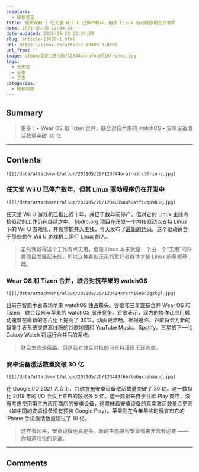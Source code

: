 ```yaml
---
creators:
  - 硬核老王
title: 硬核观察 | 任天堂 Wii U 已停产数年，但其 Linux 驱动程序仍在开发中
date: 2021-05-20 12:34:59
date_updated: 2021-05-20 12:34:59
slug: article-13409-1.html
url: https://linux.cn/article-13409-1.html
url_from: ''
image: album/202105/20/123344orafno3fi5frinni.jpg
tags:
  - 任天堂
  - 安卓
  - 手表
categories:
  - 硬核观察
---
```


## Summary

> 更多：• Wear OS 和 Tizen 合并，联合对抗苹果的 watchOS • 安卓设备激活数量突破 30 亿

***

<!-- more -->

## Contents

`![](/data/attachment/album/202105/20/123344orafno3fi5frinni.jpg)`

### 任天堂 Wii U 已停产数年，但其 Linux 驱动程序仍在开发中

`![](/data/attachment/album/202105/20/123400k8uh8atf1oq898uq.jpg)`

任天堂 Wii U 游戏机已推出近十年，并已于数年前停产，但对它的 Linux 主线内核驱动的工作仍在继续之中。 [libdrc.org](http://libdrc.org/) 项目在开发一个内核驱动以支持 Linux 下的 Wii U 游戏机，并希望能并入主线，今天发布了[最新的代码](https://lore.kernel.org/lkml/20210519085924.1636-2-linkmauve@linkmauve.fr/)。这个驱动适合于那些想[在 Wii U 游戏机上运行 Linux](https://gitlab.com/linux-wiiu/linux-wiiu) 的人。

> 
> 虽然我觉得这个工作有点无用，但是 Linux 本来就是一个由一个“无用”的兴趣项目发展起来的，所以这种看似无用的爱好者群体才是 Linux 的草根基础。
> 
> 
> 

### Wear OS 和 Tizen 合并，联合对抗苹果的 watchOS

`![](/data/attachment/album/202105/20/123424xrsrh1599h3gzkgf.jpg)`

目前在智能手表市场苹果 watchOS 独占鳌头。谷歌和三星[宣布](https://blog.google/products/wear-os/wear-io21/)合并 Wear OS 和 Tizen，联合起来与苹果的 watchOS 展开竞争。谷歌表示，双方的协作让应用启动速度在最新的芯片组上提高了 30%，动画更流畅。据报道称，谷歌将会为新的智能手表系统提供离线版的谷歌地图和 YouTube Music、Spotify。三星的下一代 Galaxy Watch 将运行合并后的系统。

> 
> 联合生态是条路，但是我对联合对抗的前景持谨慎乐观态度。
> 
> 
> 

### 安卓设备激活数量突破 30 亿

`![](/data/attachment/album/202105/20/123440f667le6gxazhauud.jpg)`

在 Google I/O 2021 大会上，谷歌[宣布](https://www.theverge.com/2021/5/18/22440813/android-devices-active-number-smartphones-google-2021)安卓设备激活数量突破了 30 亿。这一数据比 2019 年的 I/O 会议上宣布的数据多 5 亿。这一数据来自于谷歌 Play 商店，没有考虑使用第三方应用商店的安卓设备，这意味着安卓设备的真实激活数量会更高（如中国的安卓设备没有预装 Google Play）。苹果则在今年早些时候宣布它的 iPhone 手机激活数量超过了 10 亿。

> 
> 这样看起来，安卓设备还真是多，新的生态兼容安卓看来非常有必要 —— 你知道我指的是谁。
> 
> 
>

***

## Comments
